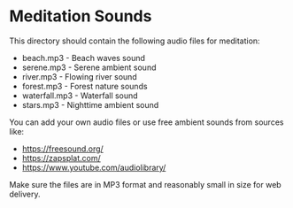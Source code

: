 # Meditation Sounds

This directory should contain the following audio files for meditation:

- beach.mp3 - Beach waves sound
- serene.mp3 - Serene ambient sound  
- river.mp3 - Flowing river sound
- forest.mp3 - Forest nature sounds
- waterfall.mp3 - Waterfall sound
- stars.mp3 - Nighttime ambient sound

You can add your own audio files or use free ambient sounds from sources like:
- https://freesound.org/
- https://zapsplat.com/
- https://www.youtube.com/audiolibrary/

Make sure the files are in MP3 format and reasonably small in size for web delivery.
